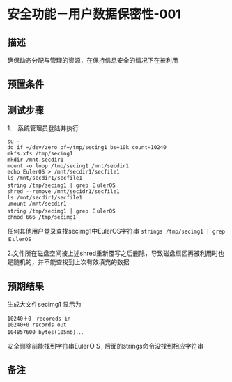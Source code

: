 # 安全功能－用户数据保密性-001

## 描述

确保动态分配与管理的资源，在保持信息安全的情况下在被利用

## 预置条件

## 测试步骤

1.　系统管理员登陆并执行
```
su -
dd if =/dev/zero of=/tmp/secing1 bs=10k count=10240
mkfs.xfs /tmp/secing1
mkdir /mnt.secdir1
mount -o loop /tmp/secing1 /mnt/secdir1
echo EulerOS > /mnt/secdir1/secfile1
ls /mnt/secdir1/secfile1
string /tmp/secing1 | grep ＥulerOS
shred --remove /mnt/secidr1/secfile1
ls /mnt/secdir1/secfile1
umount /mnt/secdir1
string /tmp/secimg1 | grep ＥulerOS
chmod 666 /tmp/secimg1
```
任何其他用户登录查找secimg1中EulerOS字符串
``` strings /tmp/secimg1 | grep ＥulerOS ```

2.文件所在磁盘空间被上述shred重新覆写之后删除，导致磁盘扇区再被利用时也是随机的，并不能查找到上次有效填充的数据

## 预期结果

生成大文件secimg1 显示为
```
10240＋0　recoreds in 
10240+0 records out
104857600 bytes(105mb)．．．
```

安全删除前能找到字符串EulerＯＳ, 后面的strings命令没找到相应字符串

## 备注